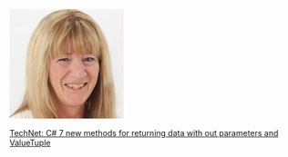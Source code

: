 <p align="left">
    <a href="https://social.technet.microsoft.com/profile/kareninstructor/">
    <img alt="logo" src="Assets/Karen.png">
    </a>
</p>

<p><a href="https://social.technet.microsoft.com/profile/kareninstructor/">TechNet: C# 7 new methods for returning data with out parameters and ValueTuple</a></p>
